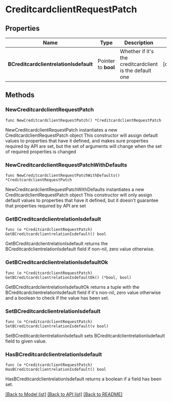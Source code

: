 # CreditcardclientRequestPatch

## Properties

Name | Type | Description | Notes
------------ | ------------- | ------------- | -------------
**BCreditcardclientrelationIsdefault** | Pointer to **bool** | Whether if it&#39;s the creditcardclient is the default one | [optional] 

## Methods

### NewCreditcardclientRequestPatch

`func NewCreditcardclientRequestPatch() *CreditcardclientRequestPatch`

NewCreditcardclientRequestPatch instantiates a new CreditcardclientRequestPatch object
This constructor will assign default values to properties that have it defined,
and makes sure properties required by API are set, but the set of arguments
will change when the set of required properties is changed

### NewCreditcardclientRequestPatchWithDefaults

`func NewCreditcardclientRequestPatchWithDefaults() *CreditcardclientRequestPatch`

NewCreditcardclientRequestPatchWithDefaults instantiates a new CreditcardclientRequestPatch object
This constructor will only assign default values to properties that have it defined,
but it doesn't guarantee that properties required by API are set

### GetBCreditcardclientrelationIsdefault

`func (o *CreditcardclientRequestPatch) GetBCreditcardclientrelationIsdefault() bool`

GetBCreditcardclientrelationIsdefault returns the BCreditcardclientrelationIsdefault field if non-nil, zero value otherwise.

### GetBCreditcardclientrelationIsdefaultOk

`func (o *CreditcardclientRequestPatch) GetBCreditcardclientrelationIsdefaultOk() (*bool, bool)`

GetBCreditcardclientrelationIsdefaultOk returns a tuple with the BCreditcardclientrelationIsdefault field if it's non-nil, zero value otherwise
and a boolean to check if the value has been set.

### SetBCreditcardclientrelationIsdefault

`func (o *CreditcardclientRequestPatch) SetBCreditcardclientrelationIsdefault(v bool)`

SetBCreditcardclientrelationIsdefault sets BCreditcardclientrelationIsdefault field to given value.

### HasBCreditcardclientrelationIsdefault

`func (o *CreditcardclientRequestPatch) HasBCreditcardclientrelationIsdefault() bool`

HasBCreditcardclientrelationIsdefault returns a boolean if a field has been set.


[[Back to Model list]](../README.md#documentation-for-models) [[Back to API list]](../README.md#documentation-for-api-endpoints) [[Back to README]](../README.md)



